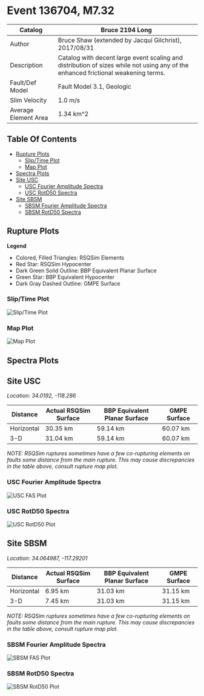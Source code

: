 # Event 136704, M7.32

| Catalog | Bruce 2194 Long |
|-----|-----|
| Author | Bruce Shaw (extended by Jacqui Gilchrist), 2017/08/31 |
| Description | Catalog with decent large event scaling and distribution of sizes while not using any of the enhanced frictional weakening terms. |
| Fault/Def Model | Fault Model 3.1, Geologic |
| Slim Velocity | 1.0 m/s |
| Average Element Area | 1.34 km^2 |

## Table Of Contents
* [Rupture Plots](#rupture-plots)
  * [Slip/Time Plot](#slip/time-plot)
  * [Map Plot](#map-plot)
* [Spectra Plots](#spectra-plots)
* [Site USC](#site-usc)
  * [USC Fourier Amplitude Spectra](#usc-fourier-amplitude-spectra)
  * [USC RotD50 Spectra](#usc-rotd50-spectra)
* [Site SBSM](#site-sbsm)
  * [SBSM Fourier Amplitude Spectra](#sbsm-fourier-amplitude-spectra)
  * [SBSM RotD50 Spectra](#sbsm-rotd50-spectra)
## Rupture Plots
**Legend**
* Colored, Filled Triangles: RSQSim Elements
* Red Star: RSQSim Hypocenter
* Dark Green Solid Outline: BBP Equivalent Planar Surface
* Green Star: BBP Equivalent Hypocenter
* Dark Gray Dashed Outline: GMPE Surface

### Slip/Time Plot
![Slip/Time Plot](resources/rupture_plot_136704.png)
### Map Plot
![Map Plot](resources/rupture_map_plot_136704.png)

## Spectra Plots
## Site USC
*Location: 34.0192, -118.286*

| Distance | Actual RSQSim Surface | BBP Equivalent Planar Surface | GMPE Surface |
|-----|-----|-----|-----|
| Horizontal | 30.35 km | 59.14 km | 60.07 km |
| 3-D | 31.04 km | 59.14 km | 60.07 km |

*NOTE: RSQSim ruptures sometimes have a few co-rupturing elements on faults some distance from the main rupture. This may cause discrepancies in the table above, consult rupture map plot.*
### USC Fourier Amplitude Spectra
![USC FAS Plot](resources/fas_spectra_USC.png)
### USC RotD50 Spectra
![USC RotD50 Plot](resources/rotd50_spectra_USC.png)
## Site SBSM
*Location: 34.064987, -117.29201*

| Distance | Actual RSQSim Surface | BBP Equivalent Planar Surface | GMPE Surface |
|-----|-----|-----|-----|
| Horizontal | 6.95 km | 31.03 km | 31.15 km |
| 3-D | 7.45 km | 31.03 km | 31.15 km |

*NOTE: RSQSim ruptures sometimes have a few co-rupturing elements on faults some distance from the main rupture. This may cause discrepancies in the table above, consult rupture map plot.*
### SBSM Fourier Amplitude Spectra
![SBSM FAS Plot](resources/fas_spectra_SBSM.png)
### SBSM RotD50 Spectra
![SBSM RotD50 Plot](resources/rotd50_spectra_SBSM.png)

